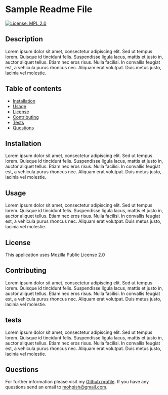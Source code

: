 # Sample Readme File

  [![License: MPL 2.0](https://img.shields.io/badge/License-MPL%202.0-brightgreen.svg)](https://opensource.org/licenses/MPL-2.0)

  ## Description
  Lorem ipsum dolor sit amet, consectetur adipiscing elit. Sed ut tempus lorem. Quisque id tincidunt felis. Suspendisse ligula lacus, mattis et justo in, auctor aliquet tellus. Etiam nec eros risus. Nulla facilisi. In convallis feugiat est, a vehicula purus rhoncus nec. Aliquam erat volutpat. Duis metus justo, lacinia vel molestie.

  ## Table of contents
  
  * [Installation](#installation)
  * [Usage](#usage)
  * [License](#license)
  * [Contributing](#contributing)
  * [Tests](#tests)
  * [Questions](#questions)
  

  ## Installation

  Lorem ipsum dolor sit amet, consectetur adipiscing elit. Sed ut tempus lorem. Quisque id tincidunt felis. Suspendisse ligula lacus, mattis et justo in, auctor aliquet tellus. Etiam nec eros risus. Nulla facilisi. In convallis feugiat est, a vehicula purus rhoncus nec. Aliquam erat volutpat. Duis metus justo, lacinia vel molestie.

  ## Usage

  Lorem ipsum dolor sit amet, consectetur adipiscing elit. Sed ut tempus lorem. Quisque id tincidunt felis. Suspendisse ligula lacus, mattis et justo in, auctor aliquet tellus. Etiam nec eros risus. Nulla facilisi. In convallis feugiat est, a vehicula purus rhoncus nec. Aliquam erat volutpat. Duis metus justo, lacinia vel molestie.

  ## License

  This application uses Mozilla Public License 2.0

  ## Contributing

  Lorem ipsum dolor sit amet, consectetur adipiscing elit. Sed ut tempus lorem. Quisque id tincidunt felis. Suspendisse ligula lacus, mattis et justo in, auctor aliquet tellus. Etiam nec eros risus. Nulla facilisi. In convallis feugiat est, a vehicula purus rhoncus nec. Aliquam erat volutpat. Duis metus justo, lacinia vel molestie.

  ## tests

  Lorem ipsum dolor sit amet, consectetur adipiscing elit. Sed ut tempus lorem. Quisque id tincidunt felis. Suspendisse ligula lacus, mattis et justo in, auctor aliquet tellus. Etiam nec eros risus. Nulla facilisi. In convallis feugiat est, a vehicula purus rhoncus nec. Aliquam erat volutpat. Duis metus justo, lacinia vel molestie.

  ## Questions

  For further information please visit my [Github profile](https://github.com/Mohammad-Pishdar). If you have any questions
  send an email to mohpish@gmail.com.
